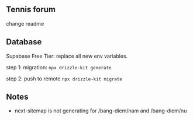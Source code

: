 ## Tennis forum

change readme

## Database

Supabase Free Tier: replace all new env variables.

step 1: migration: `npx drizzle-kit generate`

step 2: push to remote `npx drizzle-kit migrate`

## Notes

- next-sitemap is not generating for /bang-diem/nam and /bang-diem/nu
